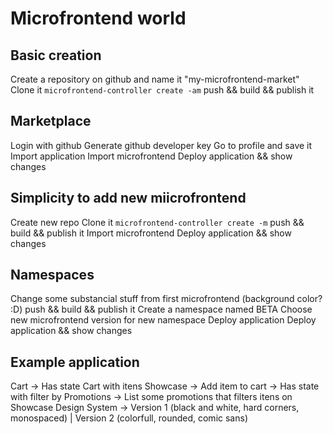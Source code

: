 # Microfrontend world

## Basic creation

Create a repository on github and name it "my-microfrontend-market"
Clone it
`microfrontend-controller create -am`
push && build && publish it

## Marketplace

Login with github
Generate github developer key
Go to profile and save it
Import application
Import microfrontend
Deploy application && show changes

## Simplicity to add new miicrofrontend

Create new repo
Clone it
`microfrontend-controller create -m`
push && build && publish it
Import microfrontend
Deploy application && show changes

## Namespaces

Change some substancial stuff from first microfrontend (background color? :D)
push && build && publish it
Create a namespace named BETA
Choose new microfrontend version for new namespace
Deploy application
Deploy application && show changes

## Example application

Cart -> Has state Cart with itens
Showcase -> Add item to cart -> Has state with filter by
Promotions -> List some promotions that filters itens on Showcase
Design System -> Version 1 (black and white, hard corners, monospaced) | Version 2 (colorfull, rounded, comic sans)
